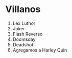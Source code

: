 
# Villanos

1. Lex Luthor
2. Joker
3. Flash Reverso
4. Doomsday
5. Deadshot
6. Agregamos a Harley Quin
